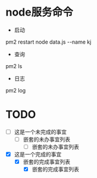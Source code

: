 
# node服务命令
- 启动

pm2 restart node data.js --name kj 
- 查询 

pm2 ls
- 日志

pm2 log

# TODO
* [ ] 这是一个未完成的事宜
    * [ ] 嵌套的未办事宜列表
        * [ ] 嵌套的未办事宜列表
* [x] 这是一个完成的事宜
    * [x] 嵌套的完成事宜列表
        * [x] 嵌套的完成事宜列表
